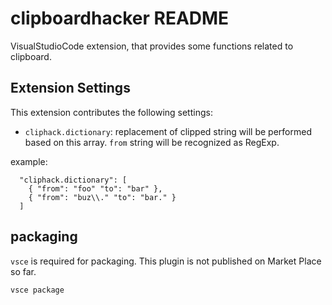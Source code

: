 # clipboardhacker README

VisualStudioCode extension, that provides some functions related to clipboard.

## Extension Settings

This extension contributes the following settings:

* `cliphack.dictionary`: replacement of clipped string will be performed based on this array. `from` string will be recognized as RegExp.

example:
```
  "cliphack.dictionary": [
    { "from": "foo" "to": "bar" },
    { "from": "buz\\." "to": "bar." }
  ]
```

## packaging

`vsce` is required for packaging. This plugin is not published on Market Place so far.

```
vsce package
```
